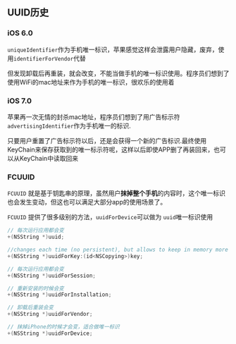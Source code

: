 ## UUID历史

### iOS 6.0

`uniqueIdentifier`作为手机唯一标识，苹果感觉这样会泄露用户隐藏，废弃，使用`identifierForVendor`代替

但发现卸载后再重装，就会改变，不能当做手机的唯一标识使用。程序员们想到了使用WiFi的mac地址来作为手机的唯一标识，很欢乐的使用着

### iOS 7.0

苹果再一次无情的封杀mac地址，程序员们想到了用广告标示符`advertisingIdentifier`作为手机唯一的标识.

只要用户重置了广告标示符以后，还是会获得一个新的广告标识.最终使用KeyChain来保存获取到的唯一标示符呢，这样以后即使APP删了再装回来，也可以从KeyChain中读取回来

### FCUUID

`FCUUID` 就是基于钥匙串的原理，虽然用户**抹掉整个手机**的内容时，这个唯一标识也会发生变动，但这也可以满足大部分app的使用场景了。

`FCUUID` 提供了很多级别的方法，`uuidForDevice`可以做为 `uuid`唯一标识使用

```swift
// 每次运行应用都会变
+(NSString *)uuid;

//changes each time (no persistent), but allows to keep in memory more temporary uuids
+(NSString *)uuidForKey:(id<NSCopying>)key;

// 每次运行应用都会变
+(NSString *)uuidForSession;

// 重新安装的时候会变
+(NSString *)uuidForInstallation;

// 卸载后重装会变
+(NSString *)uuidForVendor;

// 抹掉iPhone的时候才会变，适合做唯一标识
+(NSString *)uuidForDevice;
```